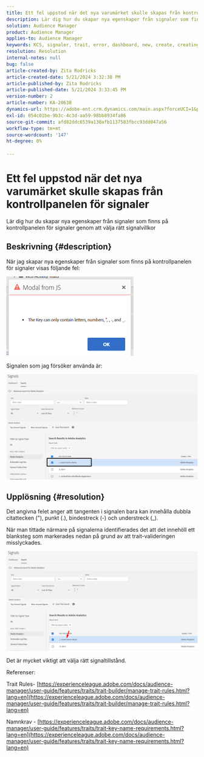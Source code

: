 ```yaml
---
title: Ett fel uppstod när det nya varumärket skulle skapas från kontrollpanelen för signaler
description: Lär dig hur du skapar nya egenskaper från signaler som finns på kontrollpanelen för signaler genom att välja rätt signalvillkor
solution: Audience Manager
product: Audience Manager
applies-to: Audience Manager
keywords: KCS, signaler, trait, error, dashboard, new, create, creating
resolution: Resolution
internal-notes: null
bug: false
article-created-by: Zita Rodricks
article-created-date: 5/21/2024 3:32:38 PM
article-published-by: Zita Rodricks
article-published-date: 5/21/2024 3:33:45 PM
version-number: 2
article-number: KA-20638
dynamics-url: https://adobe-ent.crm.dynamics.com/main.aspx?forceUCI=1&pagetype=entityrecord&etn=knowledgearticle&id=b5094b56-8717-ef11-9f89-6045bd06eea5
exl-id: 054c01be-9b3c-4c3d-aa59-98bb8934fa86
source-git-commit: afd82ddc6539a130afb1137583fbcc93dd047a56
workflow-type: tm+mt
source-wordcount: '147'
ht-degree: 0%

---
```


# Ett fel uppstod när det nya varumärket skulle skapas från kontrollpanelen för signaler


Lär dig hur du skapar nya egenskaper från signaler som finns på kontrollpanelen för signaler genom att välja rätt signalvillkor

## Beskrivning {#description}


När jag skapar nya egenskaper från signaler som finns på kontrollpanelen för signaler visas följande fel:

![](assets/___b6094b56-8717-ef11-9f89-6045bd06eea5___.png)



Signalen som jag försöker använda är:

![](assets/___b9094b56-8717-ef11-9f89-6045bd06eea5___.png)


## Upplösning {#resolution}


Det angivna felet anger att tangenten i signalen bara kan innehålla dubbla citattecken (&quot;), punkt (.), bindestreck (-) och understreck (_).

När man tittade närmare på signalerna identifierades det att det innehöll ett blanksteg som markerades nedan på grund av att trait-valideringen misslyckades.



![](assets/d04f0008-f63a-ed11-9db1-0022480868ff.png)

Det är mycket viktigt att välja rätt signaltillstånd.

Referenser:

Trait Rules- [https://experienceleague.adobe.com/docs/audience-manager/user-guide/features/traits/trait-builder/manage-trait-rules.html?lang=en](https://experienceleague.adobe.com/docs/audience-manager/user-guide/features/traits/trait-builder/manage-trait-rules.html?lang=en)

Namnkrav - [https://experienceleague.adobe.com/docs/audience-manager/user-guide/features/traits/trait-key-name-requirements.html?lang=en](https://experienceleague.adobe.com/docs/audience-manager/user-guide/features/traits/trait-key-name-requirements.html?lang=en)
